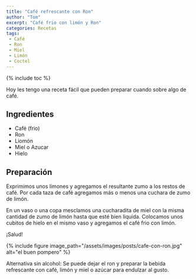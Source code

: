 ```yaml
---
title: "Café refrescante con Ron"
author: "Tom"
excerpt: "Café frio con limón y Ron" 
categories: Recetas
tags: 
 - Café
 - Ron
 - Miel
 - Limón
 - Coctel
---
```


{% include toc %}

Hoy les tengo una receta fácil que pueden preparar cuando sobre algo de café.

## Ingredientes

  - Café (frio)
  - Ron
  - Liomón
  - Miel o Azucar
  - Hielo

## Preparación

Exprimimos unos limones y agregamos el resultante zumo a los restos de café. Por cada taza de café agregamos más o menos una cuchara de zumo de limón. 

En un vaso o una copa mesclamos una cucharadita de miel con la misma cantidad de zumo de limón hasta que esté bien liquida. Colocamos unos cubitos de hielo en el mismo vaso y agregamos el café frio con limón.

¡Salud!

{% include figure image_path="/assets/images/posts/cafe-con-ron.jpg" alt="el buen pompero" %} 

Alternativa sin alcohol: Se puede dejar el ron y preparar la bebida refrescante con café, limón y miel o azúcar para endulzar al gusto.
